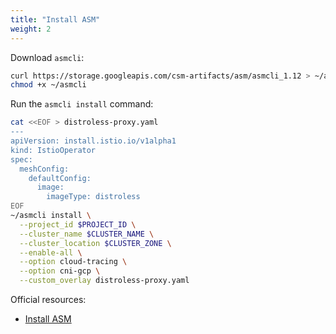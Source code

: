 ```yaml
---
title: "Install ASM"
weight: 2
---
```


Download `asmcli`:
```Bash
curl https://storage.googleapis.com/csm-artifacts/asm/asmcli_1.12 > ~/asmcli
chmod +x ~/asmcli
```

Run the `asmcli install` command:
```Bash
cat <<EOF > distroless-proxy.yaml
---
apiVersion: install.istio.io/v1alpha1
kind: IstioOperator
spec:
  meshConfig:
    defaultConfig:
      image:
        imageType: distroless
EOF
~/asmcli install \
  --project_id $PROJECT_ID \
  --cluster_name $CLUSTER_NAME \
  --cluster_location $CLUSTER_ZONE \
  --enable-all \
  --option cloud-tracing \
  --option cni-gcp \
  --custom_overlay distroless-proxy.yaml
```

Official resources:
- [Install ASM](https://cloud.google.com/service-mesh/docs/unified-install/install)